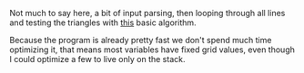 Not much to say here, a bit of input parsing,
then looping through all lines and testing the triangles
with [this](http://blackpawn.com/texts/pointinpoly/default.html) basic algorithm.

Because the program is already pretty fast we don't spend much time optimizing it,
that means most variables have fixed grid values, even though I could optimize a few
to live only on the stack.
